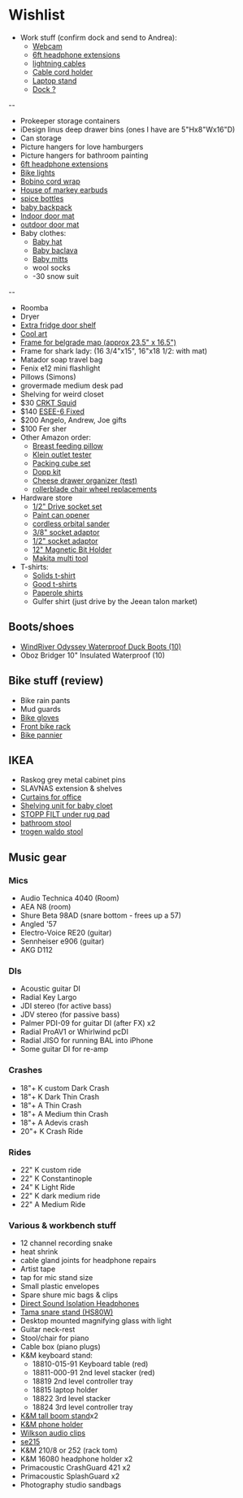 # Wishlist

- Work stuff (confirm dock and send to Andrea):
  - [Webcam](https://logitech.com/en-ca/product/hd-pro-webcam-c920)
  - [6ft headphone extensions](https://www.amazon.ca/dp/B07QSHNMW4?psc=1)
  - [lightning cables](https://www.amazon.ca/ilikable-Charger-Certified-Lightning-Compatible/dp/B084GM15PD#customerReviews)
  - [Cable cord holder](https://www.amazon.ca/3-Pack-Desktop-Organizer-Management-Charging/dp/B08FKRYJT2)
  - [Laptop stand](https://www.amazon.ca/Mosiso-Designed-Vertical-Space-Saving-Compatible/dp/B07K2V4B6F)
  - [Dock ?](https://www.amazon.com/dp/B07Z2PF8FV)

--

- Prokeeper storage containers
- iDesign linus deep drawer bins (ones I have are 5"Hx8"Wx16"D)
- Can storage
- Picture hangers for love hamburgers
- Picture hangers for bathroom painting
- [6ft headphone extensions](https://www.amazon.ca/dp/B07QSHNMW4?psc=1)
- [Bike lights](https://www.amazon.ca/Cycle-Torch-Bolt-Combo-Rechargeable/dp/B01N2HZV9U#customerReviews)
- [Bobino cord wrap](https://www.amazon.ca/Bobino-Cord-Wrap-Management-Organizer/dp/B0042RVA4C)
- [House of markey earbuds](https://www.amazon.ca/House-Marley-EM-Je041-MI-Headphone-Mic-Midnight/dp/B01DKGP5U0)
- [spice bottles](https://www.amazon.ca/Spice-Jars-Bottles-Containers-Chalkboard/dp/B07193N71J)
- [baby backpack](https://www.thelasthunt.com/products/fjallraven-raven-mini-7l-backpack-llll-fjr-26050)
- [Indoor door mat](https://www.llbean.ca/shop/Heavyweight-Recycled-Waterhog-Doormat%2C-Plaid/122965.html)
- [outdoor door mat](https://www.llbean.ca/shop/Heavyweight-Recycled-Waterhog-Doormat%2C-Locked-Circles/76924.html)
- Baby clothes:
  - [Baby hat](https://www.mec.ca/en/product/5037-295/Toaster-Earflap-Hat)
  - [Baby baclava](https://www.mec.ca/en/product/5060-506/Starrie-Merino-Balaclava)
  - [Baby mitts](https://www.mec.ca/en/product/5037-298/Toasty-Mitts)
  - wool socks
  - -30 snow suit

--

- Roomba
- Dryer
- [Extra fridge door shelf](https://www.reliableparts.ca/product/inv_15152029)
- [Cool art](https://www.concealed-art.com/nes-art)
- [Frame for belgrade map (approx 23.5" x 16.5")](https://www.arttoframe.com/23x15-Satin-White-Frame-picture-frame/FRBW26074?page_type=E)
- Frame for shark lady: (16 3/4"x15", 16"x18 1/2: with mat)
- Matador soap travel bag
- Fenix e12 mini flashlight
- Pillows (Simons)
- grovermade medium desk pad
- Shelving for weird closet
- $30 [CRKT Squid](https://www.bladehq.com/item--CRKT-Burnley-Squid-Frame-Lock-Knife--107739)
- $140 [ESEE-6 Fixed](https://www.bladehq.com/cat--ESEE-RC-6--884)
- $200 Angelo, Andrew, Joe gifts
- $100 Fer sher
- Other Amazon order:
  - [Breast feeding pillow](https://www.amazon.ca/My-Brest-Friend-Breastfeeding-Natural/dp/B002IID23Y/)
  - [Klein outlet tester](https://www.amazon.ca/Klein-Tools-RT210-Receptacle-Tester/dp/B01AKX8L0M)
  - [Packing cube set](https://www.amazon.ca/Eagle-Creek-Specter-Compression-Strobe/dp/B00BYFC4Z4/141-6152430-5699605?psc=1)
  - [Dopp kit](https://www.amazon.ca/Kattee-Toiletry-Cosmetic-Organizer-Shaving/dp/B06WW49MRW)
  - [Cheese drawer organizer (test)](https://www.amazon.ca/InterDesign-Refrigerator-Freezer-Storage-Organizer/dp/B003JHRGGW)
  - [rollerblade chair wheel replacements](https://www.amazon.ca/MotionGrey-Rollerblade-Replacement-Replacing-Universal/dp/B07WJCTH4P/)
- Hardware store
  - [1/2" Drive socket set](https://www.homedepot.ca/product/dewalt-1-2-inch-drive-combination-impact-socket-set-23-piece-/1001104069)
  - [Paint can opener](https://www.homedepot.ca/product/bennett-paint-can-opener-metal/1000183133)
  - [cordless orbital sander](https://www.homedepot.ca/product/makita-18v-cordless-random-orbit-sander-tool-only-/1000718274)
  - [3/8" socket adaptor](https://www.homedepot.ca/product/milwaukee-tool-1-4-inch-x-3-8-inch-steel-square-socket-adapter/1000741100)
  - [1/2" socket adaptor](https://www.homedepot.ca/product/dewalt-1-4-inch-hex-to-1-2-inch-square-impact-ready-socket-adapter/1000657751)
  - [12" Magnetic Bit Holder](https://www.homedepot.ca/product/milwaukee-tool-shockwave-12-inch-magnetic-bit-tip-holder/1001011002)
  - [Makita multi tool](https://www.homedepot.ca/product/makita-18v-cordless-multi-tool-tool-only-/1000732264)
- T-shirts:
  - [Solids t-shirt](https://solids.bandcamp.com/merch)
  - [Good t-shirts](https://us.kowtowclothing.com/)
  - [Paperole shirts](https://www.paperole.com/)
  - Gulfer shirt (just drive by the Jeean talon market)

## Boots/shoes

- [WindRiver Odyssey Waterproof Duck Boots (10)](https://www.marks.com/en/windriver-mens-odyssey-waterproof-duck-boots-103219.html)
- Oboz Bridger 10" Insulated Waterproof (10)

## Bike stuff (review)

- Bike rain pants
- Mud guards
- [Bike gloves](https://www.cyclingweekly.com/group-tests/the-best-winter-cycling-gloves-6216)
- [Front bike rack](https://www.primeauvelo.com/en/journey-dlx-lowrider-front-rack-22171-0011625.html)
- [Bike pannier](https://www.twowheelgear.com/collections/panniers/products/pannier-backpack-convertible-lite-and-plus?variant=31656254963772)

## IKEA

- Raskog grey metal cabinet pins
- SLAVNAS extension & shelves
- [Curtains for office](https://www.ikea.com/ca/en/p/borghild-sheer-curtains-1-pair-white-00291297/)
- [Shelving unit for baby cloet](https://www.ikea.com/ca/en/p/bror-shelving-unit-black-s89276463/)
- [STOPP FILT under rug pad](https://www.ikea.com/ca/en/p/stopp-filt-rug-underlay-with-anti-slip-90132261/)
- [bathroom stool](https://www.ikea.com/us/en/p/stackholmen-stool-outdoor-light-brown-stained-20411425/)
- [trogen waldo stool](https://www.ikea.com/us/en/p/trogen-childs-step-stool-yellow-80371520/)

## Music gear

### Mics

- Audio Technica 4040 (Room)
- AEA N8 (room)
- Shure Beta 98AD (snare bottom - frees up a 57)
- Angled '57
- Electro-Voice RE20 (guitar)
- Sennheiser e906 (guitar)
- AKG D112

### DIs

- Acoustic guitar DI
- Radial Key Largo
- JDI stereo (for active bass)
- JDV stereo (for passive bass)
- Palmer PDI-09 for guitar DI (after FX) x2
- Radial ProAV1 or Whirlwind pcDI
- Radial JISO for running BAL into iPhone
- Some guitar DI for re-amp

### Crashes

- 18"+ K custom Dark Crash
- 18"+ K Dark Thin Crash
- 18"+ A Thin Crash
- 18"+ A Medium thin Crash
- 18"+ A Adevis crash
- 20"+ K Crash Ride

### Rides

- 22" K custom ride
- 22" K Constantinople
- 24" K Light Ride
- 22" K dark medium ride
- 22" A Medium Ride

### Various & workbench stuff

- 12 channel recording snake
- heat shrink
- cable gland joints for headphone repairs
- Artist tape
- tap for mic stand size
- Small plastic envelopes
- Spare shure mic bags & clips
- [Direct Sound Isolation Headphones](https://www.extremeheadphones.com/product-page/ex29-plus)
- [Tama snare stand (HS80W)](https://www.timpano-percussion.com/us/pied-de-caisse-claire-tama-roadpro-hs80w.html?id=43102689)
- Desktop mounted magnifying glass with light
- Guitar neck-rest
- Stool/chair for piano
- Cable box (piano plugs)
- K&M keyboard stand:
  - 18810-015-91 Keyboard table (red)
  - 18811-000-91 2nd level stacker (red)
  - 18819 2nd level controller tray
  - 18815 laptop holder
  - 18822 3rd level stacker
  - 18824 3rd level controller tray
- [K&M tall boom stand](http://www.economik.com/km/21021-black/)x2
- [K&M phone holder](https://www.amazon.ca/dp/B00AF65OBE?tag=marcpric08-21)
- [Wilkson audio clips](https://www.soundonsound.com/reviews/wilkinson-audio-mic-clips)
- [se215](https://www.shure.com/en-US/products/earphones/se215)
- K&M 210/8 or 252 (rack tom)
- K&M 16080 headphone holder x2
- Primacoustic CrashGuard 421 x2
- Primacoustic SplashGuard x2
- Photography studio sandbags
